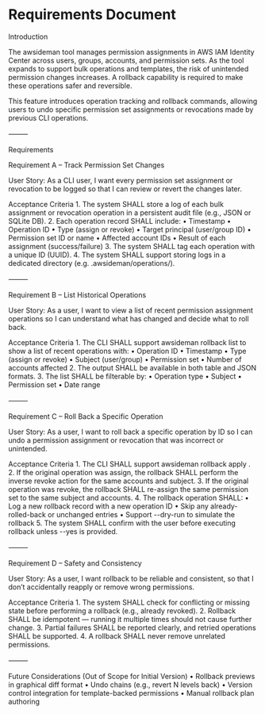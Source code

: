 # Requirements Document

Introduction

The awsideman tool manages permission assignments in AWS IAM Identity Center across users, groups, accounts, and permission sets. As the tool expands to support bulk operations and templates, the risk of unintended permission changes increases. A rollback capability is required to make these operations safer and reversible.

This feature introduces operation tracking and rollback commands, allowing users to undo specific permission set assignments or revocations made by previous CLI operations.

⸻

Requirements

Requirement A – Track Permission Set Changes

User Story: As a CLI user, I want every permission set assignment or revocation to be logged so that I can review or revert the changes later.

Acceptance Criteria
	1.	The system SHALL store a log of each bulk assignment or revocation operation in a persistent audit file (e.g., JSON or SQLite DB).
	2.	Each operation record SHALL include:
	•	Timestamp
	•	Operation ID
	•	Type (assign or revoke)
	•	Target principal (user/group ID)
	•	Permission set ID or name
	•	Affected account IDs
	•	Result of each assignment (success/failure)
	3.	The system SHALL tag each operation with a unique ID (UUID).
	4.	The system SHALL support storing logs in a dedicated directory (e.g. .awsideman/operations/).

⸻

Requirement B – List Historical Operations

User Story: As a user, I want to view a list of recent permission assignment operations so I can understand what has changed and decide what to roll back.

Acceptance Criteria
	1.	The CLI SHALL support awsideman rollback list to show a list of recent operations with:
	•	Operation ID
	•	Timestamp
	•	Type (assign or revoke)
	•	Subject (user/group)
	•	Permission set
	•	Number of accounts affected
	2.	The output SHALL be available in both table and JSON formats.
	3.	The list SHALL be filterable by:
	•	Operation type
	•	Subject
	•	Permission set
	•	Date range

⸻

Requirement C – Roll Back a Specific Operation

User Story: As a user, I want to roll back a specific operation by ID so I can undo a permission assignment or revocation that was incorrect or unintended.

Acceptance Criteria
	1.	The CLI SHALL support awsideman rollback apply <operation-id>.
	2.	If the original operation was assign, the rollback SHALL perform the inverse revoke action for the same accounts and subject.
	3.	If the original operation was revoke, the rollback SHALL re-assign the same permission set to the same subject and accounts.
	4.	The rollback operation SHALL:
	•	Log a new rollback record with a new operation ID
	•	Skip any already-rolled-back or unchanged entries
	•	Support --dry-run to simulate the rollback
	5.	The system SHALL confirm with the user before executing rollback unless --yes is provided.

⸻

Requirement D – Safety and Consistency

User Story: As a user, I want rollback to be reliable and consistent, so that I don’t accidentally reapply or remove wrong permissions.

Acceptance Criteria
	1.	The system SHALL check for conflicting or missing state before performing a rollback (e.g., already revoked).
	2.	Rollback SHALL be idempotent — running it multiple times should not cause further change.
	3.	Partial failures SHALL be reported clearly, and retried operations SHALL be supported.
	4.	A rollback SHALL never remove unrelated permissions.

⸻

Future Considerations (Out of Scope for Initial Version)
	•	Rollback previews in graphical diff format
	•	Undo chains (e.g., revert N levels back)
	•	Version control integration for template-backed permissions
	•	Manual rollback plan authoring



